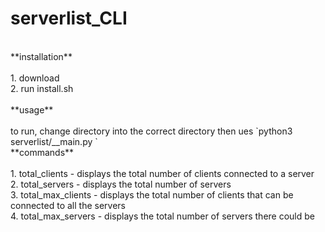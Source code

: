 # serverlist_CLI
<br />
**installation**<br />
<br />
1. download<br />
2. run install.sh<br />
<br />
**usage**<br />
<br />
to run, change directory into the correct directory then ues `python3 serverlist/__main.py <command>`
<br />
**commands**<br />
<br />
1. total_clients - displays the total number of clients connected to a server<br />
2. total_servers - displays the total number of servers<br />
3. total_max_clients - displays the total number of clients that can be connected to all the servers<br />
4. total_max_servers - displays the total number of servers there could be<br />
